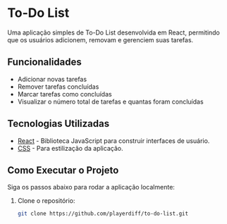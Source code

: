# To-Do List

Uma aplicação simples de To-Do List desenvolvida em React, permitindo que os usuários adicionem, removam e gerenciem suas tarefas.

## Funcionalidades

- Adicionar novas tarefas
- Remover tarefas concluídas
- Marcar tarefas como concluídas
- Visualizar o número total de tarefas e quantas foram concluídas

## Tecnologias Utilizadas

- [React](https://reactjs.org/) - Biblioteca JavaScript para construir interfaces de usuário.
- [CSS](https://www.w3.org/Style/CSS/) - Para estilização da aplicação.

## Como Executar o Projeto

Siga os passos abaixo para rodar a aplicação localmente:

1. Clone o repositório:
   ```bash
   git clone https://github.com/playerdiff/to-do-list.git

